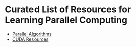 # Curated List of Resources for Learning Parallel Computing

* [Parallel Algorithms](https://github.com/54ur4v/parallel_computing_resources/blob/master/algorithms.md)
* [CUDA Resources](https://github.com/54ur4v/parallel_computing_resources/blob/master/cuda.md)
